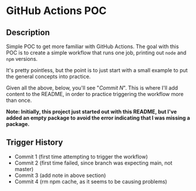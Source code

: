 # GitHub Actions POC

## Description

Simple POC to get more familiar with GitHub Actions.  The goal with this POC is to create a simple workflow that runs one job, printing out `node` and `npm` versions.

It's pretty pointless, but the point is to just start with a small example to put the general concepts into practice.

Given all the above, below, you'll see "_Commit N_".  This is where I'll add content to the README, in order to practice triggering the workflow more than once.

**Note: Initially, this project just started out with this README, but I've added an empty package to avoid the error indicating that I was missing a package.**

## Trigger History

* Commit 1 (first time attempting to trigger the workflow)
* Commit 2 (first time failed, since branch was expecting main, not master)
* Commit 3 (add note in above section)
* Commit 4 (rm npm cache, as it seems to be causing problems)